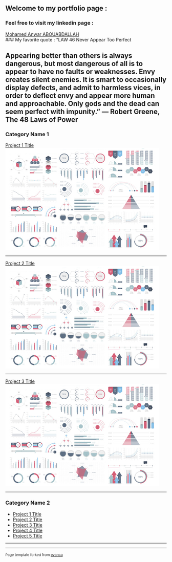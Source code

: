 
## Welcome to my portfolio page :
### Feel free to visit my linkedin page :
<script type="text/javascript" src="https://platform.linkedin.com/badges/js/profile.js" async defer></script>
 <div class="LI-profile-badge"  data-version="v1" data-size="medium" data-locale="fr_FR" data-type="horizontal" data-theme="dark" data-vanity="anwarabouabdallah"><a class="LI-simple-link" href='https://fr.linkedin.com/in/anwarabouabdallah?trk=profile-badge'>Mohamed Anwar ABOUABDALLAH</a></div>
### My favorite quote :
“LAW 46
Never Appear Too Perfect

Appearing better than others is always dangerous, but most dangerous of all is to appear to have no faults or weaknesses. Envy creates silent enemies. It is smart to occasionally display defects, and admit to harmless vices, in order to deflect envy and appear more human and approachable. Only gods and the dead can seem perfect with impunity.”
― Robert Greene, The 48 Laws of Power
---

### Category Name 1 

[Project 1 Title](/sample_page)
<img src="images/dummy_thumbnail.jpg?raw=true"/>

---
[Project 2 Title](/pdf/sample_presentation.pdf)
<img src="images/dummy_thumbnail.jpg?raw=true"/>

---
[Project 3 Title](http://example.com/)
<img src="images/dummy_thumbnail.jpg?raw=true"/>

---

### Category Name 2

- [Project 1 Title](http://example.com/)
- [Project 2 Title](http://example.com/)
- [Project 3 Title](http://example.com/)
- [Project 4 Title](http://example.com/)
- [Project 5 Title](http://example.com/)

---




---
<p style="font-size:11px">Page template forked from <a href="https://github.com/evanca/quick-portfolio">evanca</a></p>
<!-- Remove above link if you don't want to attibute -->
